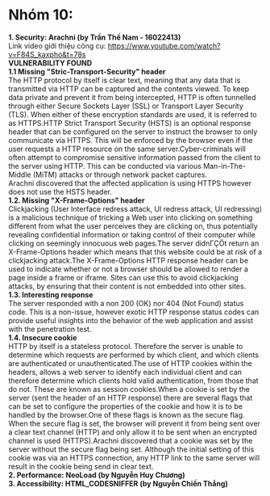 
# Nhóm 10:
**1. Security: Arachni (by Trần Thế Nam - 16022413)**</br>
Link video giới thiệu công cụ: https://www.youtube.com/watch?v=F84S_kaxpho&t=78s</br>
**VULNERABILITY FOUND**</br>
**1.1 Missing "Stric-Transport-Security" header**</br>
	The HTTP protocol by itself is clear text, meaning that any data that is transmitted via HTTP can be captured and the contents viewed. To keep data private and prevent it from being intercepted, HTTP is often tunnelled through either Secure Sockets Layer (SSL) or Transport Layer Security (TLS). When either of these encryption standards are used, it is referred to as HTTPS.HTTP Strict Transport Security (HSTS) is an optional response header that can be configured on the server to instruct the browser to only communicate via HTTPS. This will be enforced by the browser even if the user requests a HTTP resource on the same server.Cyber-criminals will often attempt to compromise sensitive information passed from the client to the server using HTTP. This can be conducted via various Man-in-The-Middle (MiTM) attacks or through network packet captures.</br>
	Arachni discovered that the affected application is using HTTPS however does not use the HSTS header.</br>
**1.2. Missing "X-Frame-Options" header**</br>
	Clickjacking (User Interface redress attack, UI redress attack, UI redressing) is a malicious technique of tricking a Web user into clicking on something different from what the user perceives they are clicking on, thus potentially revealing confidential information or taking control of their computer while clicking on seemingly innocuous web pages.The server didnΓÇÖt return an X-Frame-Options header which means that this website could be at risk of a clickjacking attack.The X-Frame-Options HTTP response header can be used to indicate whether or not a browser should be allowed to render a page inside a frame or iframe. Sites can use this to avoid clickjacking attacks, by ensuring that their content is not embedded into other sites.</br>
**1.3. Interesting response**</br>
	The server responded with a non 200 (OK) nor 404 (Not Found) status code. This is a non-issue, however exotic HTTP response status codes can provide useful insights into the behavior of the web application and assist with the penetration test.</br>
**1.4. Insecure cookie**</br>
	HTTP by itself is a stateless protocol. Therefore the server is unable to determine which requests are performed by which client, and which clients are authenticated or unauthenticated.The use of HTTP cookies within the headers, allows a web server to identify each individual client and can therefore determine which clients hold valid authentication, from those that do not. These are known as session cookies.When a cookie is set by the server (sent the header of an HTTP response) there are several flags that can be set to configure the properties of the cookie and how it is to be handled by the browser.One of these flags is known as the secure flag. When the secure flag is set, the browser will prevent it from being sent over a clear text channel (HTTP) and only allow it to be sent when an encrypted channel is used (HTTPS).Arachni discovered that a cookie was set by the server without the secure flag being set. Although the initial setting of this cookie was via an HTTPS connection, any HTTP link to the same server will result in the cookie being send in clear text.</br>
**2. Performance: NeoLoad (by Nguyễn Huy Chương)**</br>
**3. Accessibility: HTML_CODESNIFFER (by Nguyễn Chiến Thắng)**</br>

